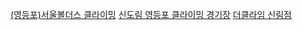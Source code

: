 [(영등포)서울볼더스 클라이밍](https://www.sssd.co.kr/m/class/detail/17467)
[신도림 영등포 클라이밍 경기장](https://www.y-sisul.or.kr/mod.asp?m=business&s=h00)
[더클라임 신림점](http://theclimb.co.kr/?portfolio=branch)
